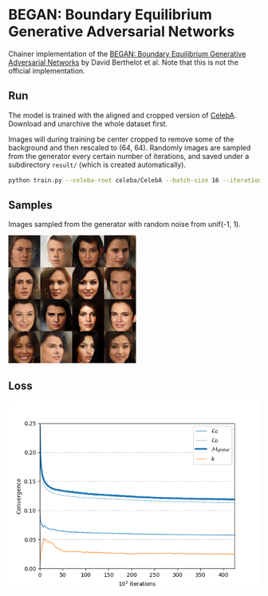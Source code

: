 # BEGAN: Boundary Equilibrium Generative Adversarial Networks

Chainer implementation of the [BEGAN: Boundary Equilibrium Generative Adversarial Networks](https://arxiv.org/abs/1703.10717) by David Berthelot et al. Note that this is not the official implementation.

## Run

The model is trained with the aligned and cropped version of [CelebA](http://mmlab.ie.cuhk.edu.hk/projects/CelebA.html). Download and unarchive the whole dataset first.

Images will during training be center cropped to remove some of the background and then rescaled to (64, 64). Randomly images are sampled from the generator every certain number of iterations, and saved under a subdirectory `result/` (which is created automatically).

```bash
python train.py --celeba-root celeba/CelebA --batch-size 16 --iterations 10000 --gpu 1
```

## Samples

Images sampled from the generator with random noise from unif(-1, 1).

![](images/sample_1142000.png)

## Loss

![](images/loss.png)
